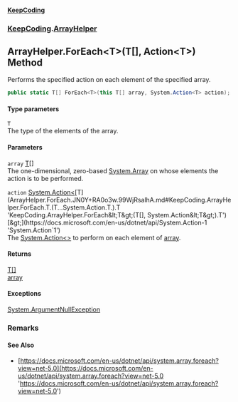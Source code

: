 #### [KeepCoding](index.md 'index')
### [KeepCoding](KeepCoding.md 'KeepCoding').[ArrayHelper](ArrayHelper.md 'KeepCoding.ArrayHelper')
## ArrayHelper.ForEach&lt;T&gt;(T[], Action&lt;T&gt;) Method
Performs the specified action on each element of the specified array.  
```csharp
public static T[] ForEach<T>(this T[] array, System.Action<T> action);
```
#### Type parameters
<a name='KeepCoding.ArrayHelper.ForEach.T.(T...System.Action.T.).T'></a>
`T`  
The type of the elements of the array.
  
#### Parameters
<a name='KeepCoding.ArrayHelper.ForEach.T.(T...System.Action.T.).array'></a>
`array` [T](ArrayHelper.ForEach.JN0Y+RA0o3w.99WjRsalhA.md#KeepCoding.ArrayHelper.ForEach.T.(T...System.Action.T.).T 'KeepCoding.ArrayHelper.ForEach&lt;T&gt;(T[], System.Action&lt;T&gt;).T')[[]](https://docs.microsoft.com/en-us/dotnet/api/System.Array 'System.Array')  
The one-dimensional, zero-based [System.Array](https://docs.microsoft.com/en-us/dotnet/api/System.Array 'System.Array') on whose elements the action is to be performed.
  
<a name='KeepCoding.ArrayHelper.ForEach.T.(T...System.Action.T.).action'></a>
`action` [System.Action&lt;](https://docs.microsoft.com/en-us/dotnet/api/System.Action-1 'System.Action`1')[T](ArrayHelper.ForEach.JN0Y+RA0o3w.99WjRsalhA.md#KeepCoding.ArrayHelper.ForEach.T.(T...System.Action.T.).T 'KeepCoding.ArrayHelper.ForEach&lt;T&gt;(T[], System.Action&lt;T&gt;).T')[&gt;](https://docs.microsoft.com/en-us/dotnet/api/System.Action-1 'System.Action`1')  
The [System.Action&lt;&gt;](https://docs.microsoft.com/en-us/dotnet/api/System.Action-1 'System.Action`1') to perform on each element of [array](ArrayHelper.ForEach.JN0Y+RA0o3w.99WjRsalhA.md#KeepCoding.ArrayHelper.ForEach.T.(T...System.Action.T.).array 'KeepCoding.ArrayHelper.ForEach&lt;T&gt;(T[], System.Action&lt;T&gt;).array').
  
#### Returns
[T](ArrayHelper.ForEach.JN0Y+RA0o3w.99WjRsalhA.md#KeepCoding.ArrayHelper.ForEach.T.(T...System.Action.T.).T 'KeepCoding.ArrayHelper.ForEach&lt;T&gt;(T[], System.Action&lt;T&gt;).T')[[]](https://docs.microsoft.com/en-us/dotnet/api/System.Array 'System.Array')  
[array](ArrayHelper.ForEach.JN0Y+RA0o3w.99WjRsalhA.md#KeepCoding.ArrayHelper.ForEach.T.(T...System.Action.T.).array 'KeepCoding.ArrayHelper.ForEach&lt;T&gt;(T[], System.Action&lt;T&gt;).array')
#### Exceptions
[System.ArgumentNullException](https://docs.microsoft.com/en-us/dotnet/api/System.ArgumentNullException 'System.ArgumentNullException')  
### Remarks
#### See Also
- [https://docs.microsoft.com/en-us/dotnet/api/system.array.foreach?view=net-5.0](https://docs.microsoft.com/en-us/dotnet/api/system.array.foreach?view=net-5.0 'https://docs.microsoft.com/en-us/dotnet/api/system.array.foreach?view=net-5.0')
